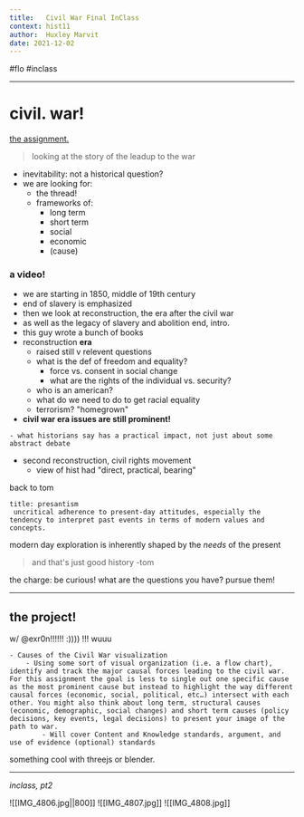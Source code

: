 ```yaml
---
title:   Civil War Final InClass
context: hist11
author:  Huxley Marvit
date: 2021-12-02
---
```


#flo  #inclass 

***

# civil. war! 

[the assignment.](https://docs.google.com/document/d/1f--SwDtZbowaAzG9AnEM6uOeixDN8Amryy9eHQ4hrD8/edit)

> looking at the story of the leadup to the war

- inevitability: not a historical question?
- we are looking for: 
	- the thread!
	- frameworks of:
		- long term
		- short term
		- social
		- economic
		- (cause)


### a video!
- we are starting in 1850, middle of 19th century
- end of slavery is emphasized
- then we look at reconstruction, the era after the civil war
- as well as the legacy of slavery and abolition
end, intro.
- this guy wrote a bunch of books
- reconstruction **era**
	- raised still v relevent questions
	- what is the def of freedom and equality?
		- force vs. consent in social change
		- what are the rights of the individual vs. security?
	- who is an american?
	- what do we need to do to get racial equality
	- terrorism? "homegrown" 
- **civil war era issues are still prominent!**

```ad-tip
- what historians say has a practical impact, not just about some abstract debate
```

- second reconstruction, civil rights movement
	- view of hist had "direct, practical, bearing"

back to tom


```ad-def
title: presantism
 uncritical adherence to present-day attitudes, especially the tendency to interpret past events in terms of modern values and concepts.
 ```

modern day exploration is inherently shaped by the *needs* of the present
> and that's just good history -tom

the charge: be curious! what are the questions you have? pursue them!


*** 

## the project!

w/ @exr0n!!!!!! :)))) !!! wuuu

```ad-abstract
- Causes of the Civil War visualization 
	- Using some sort of visual organization (i.e. a flow chart), identify and track the major causal forces leading to the civil war. For this assignment the goal is less to single out one specific cause as the most prominent cause but instead to highlight the way different causal forces (economic, social, political, etc…) intersect with each other. You might also think about long term, structural causes (economic, demographic, social changes) and short term causes (policy decisions, key events, legal decisions) to present your image of the path to war.
		- Will cover Content and Knowledge standards, argument, and use of evidence (optional) standards
```


something cool with threejs or blender.

***
*inclass, pt2*


![[IMG_4806.jpg||800]]
![[IMG_4807.jpg]]
![[IMG_4808.jpg]]












